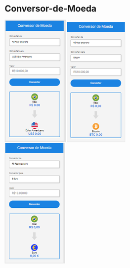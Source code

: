 # Conversor-de-Moeda


<img src="https://github.com/ItaloTambacha/Conversor-de-Moeda/blob/master/assets/Conversor%20de%20Moeda%20Dolar.png?raw=true"/> <img src="https://github.com/ItaloTambacha/Conversor-de-Moeda/blob/master/assets/Conversor%20de%20Moeda%20Bitcoin.png?raw=true"/> <img src="https://github.com/ItaloTambacha/Conversor-de-Moeda/blob/master/assets/Conversor%20de%20Moeda%20Euro.png?raw=true"/>
